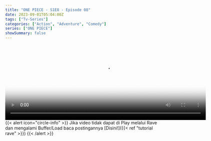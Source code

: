 ```yaml
---
title: "ONE PIECE - S1E8 - Episode 08"
date: 2023-09-01T05:04:00Z
tags: ["Tv-Series"]
categories: ["Action", "Adventure", "Comedy"]
series: ["ONE PIECE"]
showSummary: false
---
```


<video id="video-2" 
class="art-preview lazy video-js vjs-default-skin vjs-big-play-centered" 
controls preload="auto" 
width="640" 
height="240" 
poster="https://www.themoviedb.org/t/p/original/dHRjYJETHIsnI8eS5KgWPKS4Oki.jpg" 
data-setup='{ "example_option": true, "width": "auto", "height": "auto", "techOrder": ["html5","flash"] }' 
onseeked="true"> <source src="https://kp3d-my.sharepoint.com/personal/ryoo_kp3d_onmicrosoft_com/_layouts/15/download.aspx?share=EdJ3hQHf-gpAsMXqmiLFW2wB5N7ujnqsv_Vw5KFghnpLqw" type='video/mp4'>
</video>
<br>
{{< alert icon="circle-info" >}}
Jika video tidak dapat di Play melalui Rave dan mengalami Buffer/Load baca postingannya [Disini!]({{< ref "tutorial rave" >}})
{{< /alert >}}

